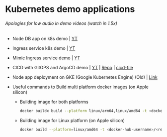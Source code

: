 # Kubernetes demo applications

###### Apologies for low audio in demo videos (watch in 1.5x)
- Node DB app on k8s demo | [YT](https://youtu.be/Q7aZ8Jrl4E4?si=S0_ODgsWFMWjb7ZV)
- Ingress service k8s demo | [YT](https://youtu.be/vIvbZynxYDA)
- Mimic Ingress service demo | [YT](https://youtu.be/UhT6qguVWz8)
- CICD with GitOPS and ArgoCD demo | [YT](https://youtu.be/1rP_r2Nizdc) | [Repo](https://github.com/princebansal7/gitops-argocd-k8s?tab=readme-ov-file#readme) | [cicd-file](https://github.com/princebansal7/npx-cicd-project/blob/main/.github/workflows/ci-cd.yaml)

- Node app deployment on GKE (Google Kubernetes Engine) (Old) | [Link](https://github.com/princebansal7/backend-docker-k8s?tab=readme-ov-file#readme)

- Useful commands to Build multi platform docker images (on Apple silicon)
  
  - Building image for both platforms
    ```bash
    docker buildx build --platform linux/arm64,linux/amd64 -t <docker-hub-username>/<repo-name>:<tag> --load .
    ```
  - Building image for Linux platform (on Apple silicon)
    ```bash
    docker build --platform=linux/amd64 -t <docker-hub-username>/<repo-name>:<tag> .
    ```
